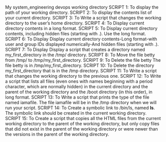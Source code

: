 My system_engineering devops working directory
SCRIPT 1: To display the path of your working directory.
SCRIPT 2: To display the contents list of your current directory.
SCRIPT 3: To Write a script that changes the working directory to the user’s home directory.
SCRIPT 4: To Display current directory contents in a long format.
SCRIPT 5: To Display current directory contents, including hidden files (starting with .). Use the long format.
SCRIPT 6: To Display Display current directory contents-Long format-with user and group IDs displayed numerically-And hidden files (starting with .).
SCRIPT 7: To Display Display a script that creates a directory named my_first_directory in the /tmp/ directory.
SCRIPT 8: To Move the file betty from /tmp/ to /tmp/my_first_directory.
SCRIPT 9: To Delete the file betty The file betty is in /tmp/my_first_directory.
SCRIPT 10: To Delete the directory my_first_directory that is in the /tmp directory.
SCRIPT 11: To Write a script that changes the working directory to the previous one. 
SCRIPT 12: To Write a script that lists all files (even ones with names beginning with a period character, which are normally hidden) in the current directory and the parent of the working directory and the /boot directory (in this order), in long format.
SCRIPT 13: To Write a script that prints the type of the file named iamafile. The file iamafile will be in the /tmp directory when we will run your script. 
SCRIPT 14: To Create a symbolic link to /bin/ls, named __ls__. The symbolic link should be created in the current working directory.   
SCRIPT 15: To Create a script that copies all the HTML files from the current working directory to the parent of the working directory, but only copy files that did not exist in the parent of the working directory or were newer than the versions in the parent of the working directory.
